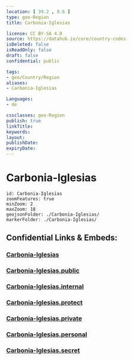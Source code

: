 ```yaml
---
location: [ 39.2 , 8.6 ] 
type: geo-Region
title: Carbonia-Iglesias

license: CC BY-SA 4.0
source: https://datahub.io/core/country-codes
isDeleted: false
isReadOnly: false
draft: false
confidential: public

tags:
- geo/Country/Region
aliases:
- Carbonia-Iglesias

Languages:
- de

cssclasses: geo-Region
publish: true
linkTitle: 
keywords: 
layout: 
publishDate: 
expiryDate: 
---
```


# Carbonia-Iglesias

```leaflet
id: Carbonia-Iglesias
zoomFeatures: true 
minZoom: 2 
maxZoom: 18
geojsonFolder: ./Carbonia-Iglesias/
markerFolder: ./Carbonia-Iglesias/
```


## Confidential Links & Embeds: 

### [Carbonia-Iglesias](/_Standards/Earth/Continent/Europe/Europe~South/Italy/regions~Italy/Sardinia/Carbonia-Iglesias.md) 

### [Carbonia-Iglesias.public](/_public/Earth/Continent/Europe/Europe~South/Italy/regions~Italy/Sardinia/Carbonia-Iglesias.public.md) 

### [Carbonia-Iglesias.internal](/_internal/Earth/Continent/Europe/Europe~South/Italy/regions~Italy/Sardinia/Carbonia-Iglesias.internal.md) 

### [Carbonia-Iglesias.protect](/_protect/Earth/Continent/Europe/Europe~South/Italy/regions~Italy/Sardinia/Carbonia-Iglesias.protect.md) 

### [Carbonia-Iglesias.private](/_private/Earth/Continent/Europe/Europe~South/Italy/regions~Italy/Sardinia/Carbonia-Iglesias.private.md) 

### [Carbonia-Iglesias.personal](/_personal/Earth/Continent/Europe/Europe~South/Italy/regions~Italy/Sardinia/Carbonia-Iglesias.personal.md) 

### [Carbonia-Iglesias.secret](/_secret/Earth/Continent/Europe/Europe~South/Italy/regions~Italy/Sardinia/Carbonia-Iglesias.secret.md)

